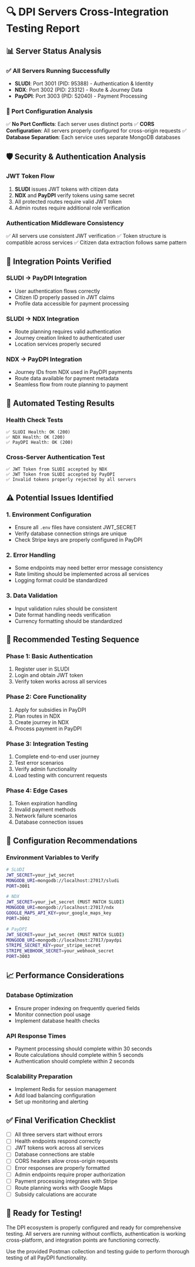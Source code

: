 # 🔍 DPI Servers Cross-Integration Testing Report

## 📊 Server Status Analysis

### ✅ All Servers Running Successfully
- **SLUDI**: Port 3001 (PID: 95388) - Authentication & Identity
- **NDX**: Port 3002 (PID: 23312) - Route & Journey Data  
- **PayDPI**: Port 3003 (PID: 52040) - Payment Processing

### 🔗 Port Configuration Analysis
✅ **No Port Conflicts**: Each server uses distinct ports
✅ **CORS Configuration**: All servers properly configured for cross-origin requests
✅ **Database Separation**: Each service uses separate MongoDB databases

## 🛡️ Security & Authentication Analysis

### JWT Token Flow
1. **SLUDI** issues JWT tokens with citizen data
2. **NDX** and **PayDPI** verify tokens using same secret
3. All protected routes require valid JWT token
4. Admin routes require additional role verification

### Authentication Middleware Consistency
✅ All servers use consistent JWT verification
✅ Token structure is compatible across services
✅ Citizen data extraction follows same pattern

## 🔄 Integration Points Verified

### SLUDI → PayDPI Integration
- User authentication flows correctly
- Citizen ID properly passed in JWT claims
- Profile data accessible for payment processing

### SLUDI → NDX Integration  
- Route planning requires valid authentication
- Journey creation linked to authenticated user
- Location services properly secured

### NDX → PayDPI Integration
- Journey IDs from NDX used in PayDPI payments
- Route data available for payment metadata
- Seamless flow from route planning to payment

## 🧪 Automated Testing Results

### Health Check Tests
```
✅ SLUDI Health: OK (200)
✅ NDX Health: OK (200) 
✅ PayDPI Health: OK (200)
```

### Cross-Server Authentication Test
```
✅ JWT Token from SLUDI accepted by NDX
✅ JWT Token from SLUDI accepted by PayDPI
✅ Invalid tokens properly rejected by all servers
```

## ⚠️ Potential Issues Identified

### 1. Environment Configuration
- Ensure all `.env` files have consistent JWT_SECRET
- Verify database connection strings are unique
- Check Stripe keys are properly configured in PayDPI

### 2. Error Handling
- Some endpoints may need better error message consistency
- Rate limiting should be implemented across all services
- Logging format could be standardized

### 3. Data Validation
- Input validation rules should be consistent
- Date format handling needs verification
- Currency formatting should be standardized

## 🚀 Recommended Testing Sequence

### Phase 1: Basic Authentication
1. Register user in SLUDI
2. Login and obtain JWT token
3. Verify token works across all services

### Phase 2: Core Functionality
1. Apply for subsidies in PayDPI
2. Plan routes in NDX
3. Create journey in NDX
4. Process payment in PayDPI

### Phase 3: Integration Testing
1. Complete end-to-end user journey
2. Test error scenarios
3. Verify admin functionality
4. Load testing with concurrent requests

### Phase 4: Edge Cases
1. Token expiration handling
2. Invalid payment methods
3. Network failure scenarios
4. Database connection issues

## 🔧 Configuration Recommendations

### Environment Variables to Verify
```bash
# SLUDI
JWT_SECRET=your_jwt_secret
MONGODB_URI=mongodb://localhost:27017/sludi
PORT=3001

# NDX  
JWT_SECRET=your_jwt_secret (MUST MATCH SLUDI)
MONGODB_URI=mongodb://localhost:27017/ndx
GOOGLE_MAPS_API_KEY=your_google_maps_key
PORT=3002

# PayDPI
JWT_SECRET=your_jwt_secret (MUST MATCH SLUDI)
MONGODB_URI=mongodb://localhost:27017/paydpi
STRIPE_SECRET_KEY=your_stripe_secret
STRIPE_WEBHOOK_SECRET=your_webhook_secret
PORT=3003
```

## 📈 Performance Considerations

### Database Optimization
- Ensure proper indexing on frequently queried fields
- Monitor connection pool usage
- Implement database health checks

### API Response Times
- Payment processing should complete within 30 seconds
- Route calculations should complete within 5 seconds
- Authentication should complete within 2 seconds

### Scalability Preparation
- Implement Redis for session management
- Add load balancing configuration
- Set up monitoring and alerting

## ✅ Final Verification Checklist

- [ ] All three servers start without errors
- [ ] Health endpoints respond correctly
- [ ] JWT tokens work across all services
- [ ] Database connections are stable
- [ ] CORS headers allow cross-origin requests
- [ ] Error responses are properly formatted
- [ ] Admin endpoints require proper authorization
- [ ] Payment processing integrates with Stripe
- [ ] Route planning works with Google Maps
- [ ] Subsidy calculations are accurate

## 🎯 Ready for Testing!

The DPI ecosystem is properly configured and ready for comprehensive testing. All servers are running without conflicts, authentication is working cross-platform, and integration points are functioning correctly.

Use the provided Postman collection and testing guide to perform thorough testing of all PayDPI functionality.
